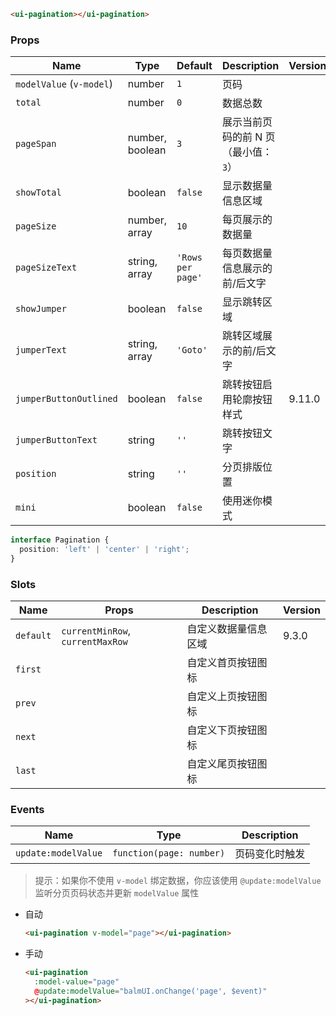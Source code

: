 ```html
<ui-pagination></ui-pagination>
```

### Props

| Name                     | Type            | Default           | Description                          | Version |
| ------------------------ | --------------- | ----------------- | ------------------------------------ | ------- |
| `modelValue` (`v-model`) | number          | `1`               | 页码                                 |         |
| `total`                  | number          | `0`               | 数据总数                             |         |
| `pageSpan`               | number, boolean | `3`               | 展示当前页码的前 N 页（最小值：`3`） |         |
| `showTotal`              | boolean         | `false`           | 显示数据量信息区域                   |         |
| `pageSize`               | number, array   | `10`              | 每页展示的数据量                     |         |
| `pageSizeText`           | string, array   | `'Rows per page'` | 每页数据量信息展示的前/后文字        |         |
| `showJumper`             | boolean         | `false`           | 显示跳转区域                         |         |
| `jumperText`             | string, array   | `'Goto'`          | 跳转区域展示的前/后文字              |         |
| `jumperButtonOutlined`   | boolean         | `false`           | 跳转按钮启用轮廓按钮样式             | 9.11.0  |
| `jumperButtonText`       | string          | `''`              | 跳转按钮文字                         |         |
| `position`               | string          | `''`              | 分页排版位置                         |         |
| `mini`                   | boolean         | `false`           | 使用迷你模式                         |         |

```ts
interface Pagination {
  position: 'left' | 'center' | 'right';
}
```

### Slots

| Name      | Props                            | Description          | Version |
| --------- | -------------------------------- | -------------------- | ------- |
| `default` | `currentMinRow`, `currentMaxRow` | 自定义数据量信息区域 | 9.3.0   |
| `first`   |                                  | 自定义首页按钮图标   |         |
| `prev`    |                                  | 自定义上页按钮图标   |         |
| `next`    |                                  | 自定义下页按钮图标   |         |
| `last`    |                                  | 自定义尾页按钮图标   |         |

### Events

| Name                | Type                     | Description    |
| ------------------- | ------------------------ | -------------- |
| `update:modelValue` | `function(page: number)` | 页码变化时触发 |

> 提示：如果你不使用 `v-model` 绑定数据，你应该使用 `@update:modelValue` 监听分页页码状态并更新 `modelValue` 属性

- 自动

  ```html
  <ui-pagination v-model="page"></ui-pagination>
  ```

- 手动

  ```html
  <ui-pagination
    :model-value="page"
    @update:modelValue="balmUI.onChange('page', $event)"
  ></ui-pagination>
  ```
